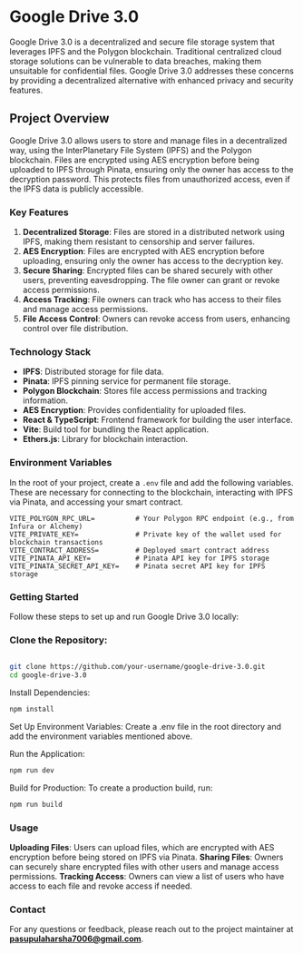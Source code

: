 # Google Drive 3.0

Google Drive 3.0 is a decentralized and secure file storage system that leverages IPFS and the Polygon blockchain. Traditional centralized cloud storage solutions can be vulnerable to data breaches, making them unsuitable for confidential files. Google Drive 3.0 addresses these concerns by providing a decentralized alternative with enhanced privacy and security features.

## Project Overview

Google Drive 3.0 allows users to store and manage files in a decentralized way, using the InterPlanetary File System (IPFS) and the Polygon blockchain. Files are encrypted using AES encryption before being uploaded to IPFS through Pinata, ensuring only the owner has access to the decryption password. This protects files from unauthorized access, even if the IPFS data is publicly accessible.

### Key Features

1. **Decentralized Storage**: Files are stored in a distributed network using IPFS, making them resistant to censorship and server failures.
2. **AES Encryption**: Files are encrypted with AES encryption before uploading, ensuring only the owner has access to the decryption key.
3. **Secure Sharing**: Encrypted files can be shared securely with other users, preventing eavesdropping. The file owner can grant or revoke access permissions.
4. **Access Tracking**: File owners can track who has access to their files and manage access permissions.
5. **File Access Control**: Owners can revoke access from users, enhancing control over file distribution.

### Technology Stack

- **IPFS**: Distributed storage for file data.
- **Pinata**: IPFS pinning service for permanent file storage.
- **Polygon Blockchain**: Stores file access permissions and tracking information.
- **AES Encryption**: Provides confidentiality for uploaded files.
- **React & TypeScript**: Frontend framework for building the user interface.
- **Vite**: Build tool for bundling the React application.
- **Ethers.js**: Library for blockchain interaction.

### Environment Variables

In the root of your project, create a `.env` file and add the following variables. These are necessary for connecting to the blockchain, interacting with IPFS via Pinata, and accessing your smart contract.

```plaintext
VITE_POLYGON_RPC_URL=          # Your Polygon RPC endpoint (e.g., from Infura or Alchemy)
VITE_PRIVATE_KEY=              # Private key of the wallet used for blockchain transactions
VITE_CONTRACT_ADDRESS=         # Deployed smart contract address
VITE_PINATA_API_KEY=           # Pinata API key for IPFS storage
VITE_PINATA_SECRET_API_KEY=    # Pinata secret API key for IPFS storage
```


### Getting Started
Follow these steps to set up and run Google Drive 3.0 locally:

### Clone the Repository:

```bash

git clone https://github.com/your-username/google-drive-3.0.git
cd google-drive-3.0
```
Install Dependencies:

```bash
npm install
```
Set Up Environment Variables: Create a .env file in the root directory and add the environment variables mentioned above.

Run the Application:

```bash
npm run dev
```

Build for Production: To create a production build, run:

```bash
npm run build
```
### Usage
**Uploading Files**: Users can upload files, which are encrypted with AES encryption before being stored on IPFS via Pinata.
**Sharing Files**: Owners can securely share encrypted files with other users and manage access permissions.
**Tracking Access**: Owners can view a list of users who have access to each file and revoke access if needed.

### Contact
For any questions or feedback, please reach out to the project maintainer at **pasupulaharsha7006@gmail.com**.
